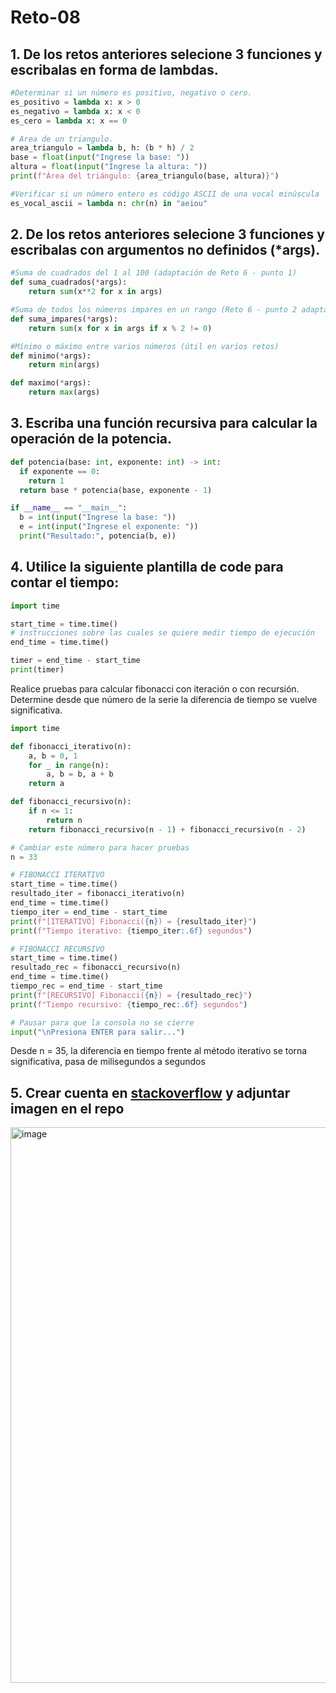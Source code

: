 # Reto-08
## 1. De los retos anteriores selecione 3 funciones y escribalas en forma de lambdas.
```python
#Determinar si un número es positivo, negativo o cero.
es_positivo = lambda x: x > 0
es_negativo = lambda x: x < 0
es_cero = lambda x: x == 0

# Area de un triangulo.
area_triangulo = lambda b, h: (b * h) / 2
base = float(input("Ingrese la base: "))
altura = float(input("Ingrese la altura: "))
print(f"Área del triángulo: {area_triangulo(base, altura)}")

#Verificar si un número entero es código ASCII de una vocal minúscula
es_vocal_ascii = lambda n: chr(n) in "aeiou"
```

## 2. De los retos anteriores selecione 3 funciones y escribalas con argumentos no definidos (*args).
```python
#Suma de cuadrados del 1 al 100 (adaptación de Reto 6 - punto 1)
def suma_cuadrados(*args):
    return sum(x**2 for x in args)

#Suma de todos los números impares en un rango (Reto 6 - punto 2 adaptado)
def suma_impares(*args):
    return sum(x for x in args if x % 2 != 0)

#Mínimo o máximo entre varios números (útil en varios retos)
def minimo(*args):
    return min(args)

def maximo(*args):
    return max(args)
```

## 3. Escriba una función recursiva para calcular la operación de la potencia.
```python
def potencia(base: int, exponente: int) -> int:
  if exponente == 0:
    return 1
  return base * potencia(base, exponente - 1)

if __name__ == "__main__":
  b = int(input("Ingrese la base: "))
  e = int(input("Ingrese el exponente: "))
  print("Resultado:", potencia(b, e))
```

## 4. Utilice la siguiente plantilla de code para contar el tiempo:
```python
import time

start_time = time.time()
# instrucciones sobre las cuales se quiere medir tiempo de ejecución
end_time = time.time()

timer = end_time - start_time
print(timer)
```

Realice pruebas para calcular fibonacci con iteración o con recursión. Determine desde que número de la serie la diferencia de tiempo se vuelve significativa.
```python
import time

def fibonacci_iterativo(n):
    a, b = 0, 1
    for _ in range(n):
        a, b = b, a + b
    return a

def fibonacci_recursivo(n):
    if n <= 1:
        return n
    return fibonacci_recursivo(n - 1) + fibonacci_recursivo(n - 2)

# Cambiar este número para hacer pruebas
n = 33

# FIBONACCI ITERATIVO
start_time = time.time()
resultado_iter = fibonacci_iterativo(n)
end_time = time.time()
tiempo_iter = end_time - start_time
print(f"[ITERATIVO] Fibonacci({n}) = {resultado_iter}")
print(f"Tiempo iterativo: {tiempo_iter:.6f} segundos")

# FIBONACCI RECURSIVO
start_time = time.time()
resultado_rec = fibonacci_recursivo(n)
end_time = time.time()
tiempo_rec = end_time - start_time
print(f"[RECURSIVO] Fibonacci({n}) = {resultado_rec}")
print(f"Tiempo recursivo: {tiempo_rec:.6f} segundos")

# Pausar para que la consola no se cierre
input("\nPresiona ENTER para salir...")
```
Desde n = 35, la diferencia en tiempo frente al método iterativo se torna significativa, pasa de milisegundos a segundos


## 5. Crear cuenta en [stackoverflow](https://stackoverflow.com/) y adjuntar imagen en el repo
  <img width="1894" height="889" alt="image" src="https://github.com/user-attachments/assets/c8895f16-9616-4e4b-ae0a-822c4b7b19b8" />



